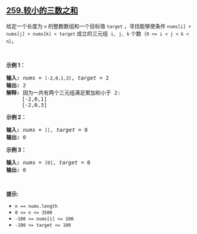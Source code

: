 ## [259.较小的三数之和](https://leetcode.cn/problems/3sum-smaller/)
<p>给定一个长度为 <code>n</code> 的整数数组和一个目标值 <code>target</code>&nbsp;，寻找能够使条件&nbsp;<code>nums[i] + nums[j] + nums[k] &lt; target</code>&nbsp;成立的三元组&nbsp; <code>i, j, k</code>&nbsp;个数（<code>0 &lt;= i &lt; j &lt; k &lt; n</code>）。</p>

<p>&nbsp;</p>

<p><strong>示例 1：</strong></p>

<pre>
<strong>输入: </strong><em>nums</em> = <code>[-2,0,1,3]</code>, <em>target</em> = 2
<strong>输出: </strong>2 
<strong>解释: </strong>因为一共有两个三元组满足累加和小于 2:
&nbsp;    [-2,0,1]
     [-2,0,3]
</pre>

<p><strong>示例 2：</strong></p>

<pre>
<strong>输入: </strong><em>nums</em> = <code>[]</code>, <em>target</em> = 0
<strong>输出: </strong>0 </pre>

<p><strong>示例 3：</strong></p>

<pre>
<strong>输入: </strong><em>nums</em> = <code>[0]</code>, <em>target</em> = 0
<strong>输出: </strong>0 </pre>

<p>&nbsp;</p>

<p><strong>提示:</strong></p>

<ul>
	<li><code>n == nums.length</code></li>
	<li><code>0 &lt;= n &lt;= 3500</code></li>
	<li><code>-100 &lt;= nums[i] &lt;= 100</code></li>
	<li><code>-100 &lt;= target &lt;= 100</code></li>
</ul>
